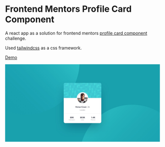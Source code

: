 # Frontend Mentors Profile Card Component

A react app as a solution for frontend mentors [profile card component](https://www.frontendmentor.io/challenges/profile-card-component-cfArpWshJ) challenge.

Used [tailwindcss](https://tailwindcss.com/) as a css framework.

[Demo](https://frontendmentors-profile-card.vercel.app)

![alt text](https://github.com/MonisBana/frontendmentors_profile_card/blob/master/starter-kits/profile-card-component-main/design/desktop-design.jpg?raw=true)
